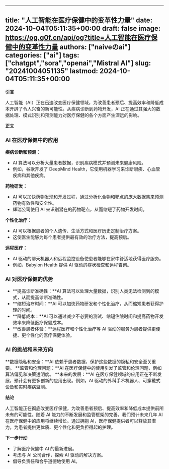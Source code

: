 
---
title: "人工智能在医疗保健中的变革性力量"
date: 2024-10-04T05:11:35+00:00
draft: false
image: https://og.g0f.cn/api/og?title=人工智能在医疗保健中的变革性力量
authors: ["naiveのai"]
categories: ["ai"]
tags: ["chatgpt","sora","openai","Mistral AI"]
slug: "20241004051135"
lastmod: 2024-10-04T05:11:35+00:00
---
**引言**

人工智能（AI）正在迅速改变医疗保健领域，为改善患者预后、提高效率和降低成本开辟了令人兴奋的新可能性。从疾病诊断到药物开发，AI 正在通过其强大的数据处理、模式识别和预测能力对医疗保健的各个方面产生深远的影响。

**正文**

### AI 在医疗保健中的应用

**疾病诊断和预测：**
* AI 算法可以分析大量患者数据，识别疾病模式并预测未来健康风险。
* 例如，谷歌开发了 DeepMind Health，它使用机器学习来诊断眼疾、心血管疾病和其他疾病。

**药物研发：**
* AI 可以加快药物发现和开发过程，通过分析化合物和靶点的庞大数据集来预测药物有效性和安全性。
* 辉瑞公司使用 AI 来识别潜在的药物靶点，从而缩短了药物开发时间。

**个性化治疗：**
* AI 可以根据患者的个人遗传、生活方式和医疗历史定制治疗方案。
* 这使医生能够为每个患者提供最有效的治疗方法，提高预后。

**远程医疗：**
* AI 驱动的聊天机器人和远程监控设备使患者能够在家中舒适地获得医疗服务。
* 例如，Babylon Health 提供 AI 驱动的症状检查和远程咨询。

### AI 对医疗保健的优势

* **提高诊断准确性：**AI 算法可以处理大量数据，识别人类无法检测到的模式，从而提高诊断准确性。
* **缩短治疗时间：**AI 可以加快药物研发和个性化治疗，从而缩短患者获得护理的时间。
* **降低成本：**AI 可以通过减少不必要的测试、缩短住院时间和提高药物开发效率来降低医疗保健成本。
* **改善患者体验：**远程医疗和个性化治疗等 AI 驱动的服务为患者提供更便捷、更个性化的医疗保健体验。

### AI 的挑战和未来方向

**数据隐私和安全：**AI 依赖于患者数据，保护这些数据的隐私和安全至关重要。
**监管和伦理问题：**AI 在医疗保健中的使用引发了监管和伦理问题，例如算法偏见和决策透明度。
**未来的发展：**AI 在医疗保健领域的应用正在不断发展，预计会有更多创新的应用出现。例如，AI 驱动的外科手术机器人、可穿戴式设备和实时疾病监测。

**结论**

人工智能正在彻底改变医疗保健，为改善患者预后、提高效率和降低成本提供前所未有的可能性。随着 AI 能力的不断发展和监管框架的完善，我们预计未来几年 AI 在医疗保健中的应用将继续增长。通过拥抱 AI，医疗保健提供者可以释放其潜力，为患者提供更优质、更个性化和更负担得起的护理。

**下一步行动**

* 了解医疗保健中 AI 的最新进展。
* 考虑与 AI 公司合作，探索 AI 驱动的解决方案。
* 倡导负责任和合乎道德地使用 AI。
